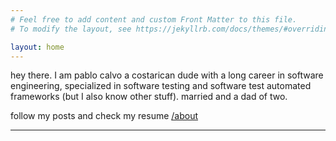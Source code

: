 ```yaml
---
# Feel free to add content and custom Front Matter to this file.
# To modify the layout, see https://jekyllrb.com/docs/themes/#overriding-theme-defaults

layout: home
---
```

hey there. I am pablo calvo a costarican dude with a long career in software engineering, specialized in software testing and software test automated frameworks (but I also know other stuff). married and a dad of two.

follow my posts and check my resume [/about](/about)
<hr><br>